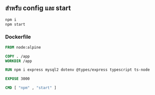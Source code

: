 ## สำหรับ config และ start
```bash
npm i
npm start
```
### Dockerfile
```dockerfile
FROM node:alpine

COPY . /app
WORKDIR /app

RUN npm i express mysql2 dotenv @types/express typescript ts-node

EXPOSE 3000

CMD [ "npm" , "start" ]
